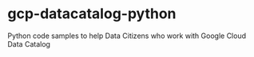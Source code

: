 # gcp-datacatalog-python
Python code samples to help Data Citizens who work with Google Cloud Data Catalog
